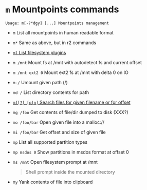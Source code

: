 <!-- TITLE: m -->

#  `m` Mountpoints commands


```
Usage: m[-?*dgy] [...] Mountpoints management
```


- `m` List all mountpoints in human readable format
- `m*` Same as above, but in r2 commands

- [ `ml` List filesystem plugins](/options/m/ml)

- `m /mnt` Mount fs at /mnt with autodetect fs and current offset
- `m /mnt ext2 0` Mount ext2 fs at /mnt with delta 0 on IO
- `m-/` Umount given path (/)
- `md /` List directory contents for path

- [ `mf[?] [o|n]` Search files for given filename or for offset](/options/m/mf)

- `mg /foo` Get contents of file/dir dumped to disk (XXX?)
- `mo /foo/bar` Open given file into a malloc://
- `mi /foo/bar` Get offset and size of given file
- `mp` List all supported partition types
- `mp msdos 0` Show partitions in msdos format at offset 0
- `ms /mnt` Open filesystem prompt at /mnt
  > Shell prompt inside the mounted directory
- `my` Yank contents of file into clipboard

<p hidden>m- md mg mo mi mp ms my</p>